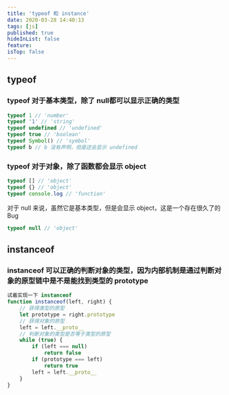 ```yaml
---
title: 'typeof 和 instance'
date: 2020-03-28 14:40:13
tags: [js]
published: true
hideInList: false
feature: 
isTop: false
---
```

## typeof

### typeof 对于基本类型，除了 null都可以显示正确的类型


```js
typeof 1 // 'number'
typeof '1' // 'string'
typeof undefined // 'undefined'
typeof true // 'boolean'
typeof Symbol() // 'symbol'
typeof b // b 没有声明，但是还会显示 undefined
```

### typeof 对于对象，除了函数都会显示 object


```js
typeof [] // 'object'
typeof {} // 'object'
typeof console.log // 'function'
```
对于 null 来说，虽然它是基本类型，但是会显示 object，这是一个存在很久了的 Bug

```js
typeof null // 'object'
```

## instanceof

### instanceof 可以正确的判断对象的类型，因为内部机制是通过判断对象的原型链中是不是能找到类型的 prototype


```js
试着实现一下 instanceof
function instanceof(left, right) {
    // 获得类型的原型
    let prototype = right.prototype
    // 获得对象的原型
    left = left.__proto__
    // 判断对象的类型是否等于类型的原型
    while (true) {
    	if (left === null)
    		return false
    	if (prototype === left)
    		return true
    	left = left.__proto__
    }
}
```
